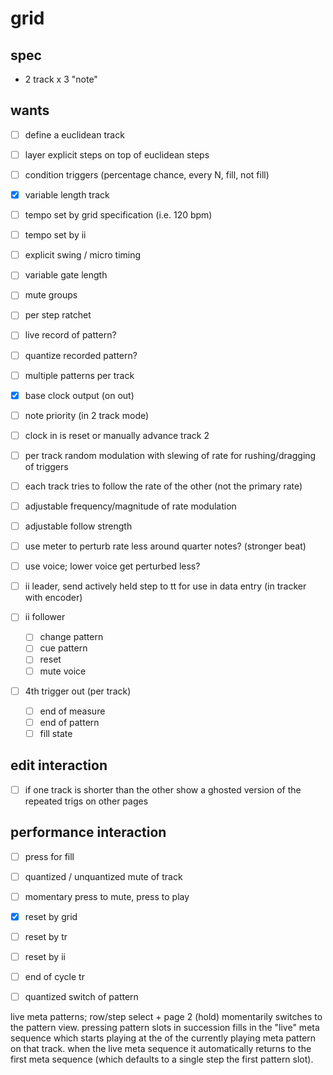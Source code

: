 # grid

## spec

- 2 track x 3 "note"

## wants

- [ ] define a euclidean track
- [ ] layer explicit steps on top of euclidean steps
- [ ] condition triggers (percentage chance, every N, fill, not fill)
- [x] variable length track
- [ ] tempo set by grid specification (i.e. 120 bpm)
- [ ] tempo set by ii
- [ ] explicit swing / micro timing
- [ ] variable gate length
- [ ] mute groups
- [ ] per step ratchet
- [ ] live record of pattern?
- [ ] quantize recorded pattern?
- [ ] multiple patterns per track
- [x] base clock output (on out)
- [ ] note priority (in 2 track mode)
- [ ] clock in is reset or manually advance track 2

- [ ] per track random modulation with slewing of rate for rushing/dragging of triggers
- [ ] each track tries to follow the rate of the other (not the primary rate)
- [ ] adjustable frequency/magnitude of rate modulation
- [ ] adjustable follow strength
- [ ] use meter to perturb rate less around quarter notes? (stronger beat)
- [ ] use voice; lower voice get perturbed less?

- [ ] ii leader, send actively held step to tt for use in data entry (in tracker with encoder)
- [ ] ii follower
  - [ ] change pattern
  - [ ] cue pattern
  - [ ] reset
  - [ ] mute voice

- [ ] 4th trigger out (per track)
  - [ ] end of measure
  - [ ] end of pattern
  - [ ] fill state

## edit interaction

- [ ] if one track is shorter than the other show a ghosted version of the
      repeated trigs on other pages
## performance interaction

- [ ] press for fill
- [ ] quantized / unquantized mute of track
- [ ] momentary press to mute, press to play
- [x] reset by grid
- [ ] reset by tr
- [ ] reset by ii
- [ ] end of cycle tr
- [ ] quantized switch of pattern


live meta patterns; row/step select + page 2 (hold) momentarily switches to the
pattern view. pressing pattern slots in succession fills in the "live" meta
sequence which starts playing at the of the currently playing meta pattern on
that track. when the live meta sequence it automatically returns to the first
meta sequence (which defaults to a single step the first pattern slot).